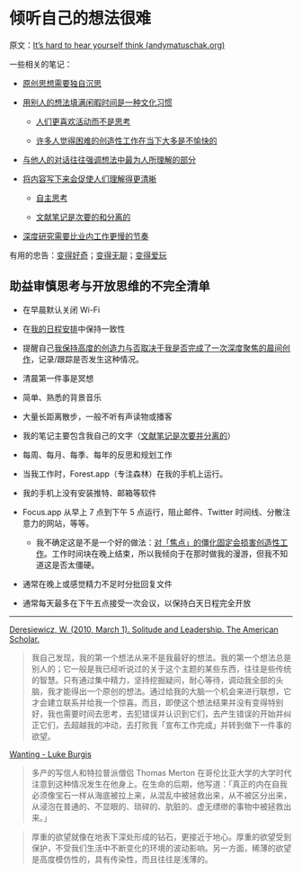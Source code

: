 # 倾听自己的想法很难

原文：[It’s hard to hear yourself think (andymatuschak.org)](https://notes.andymatuschak.org/z3ruCqbkUjU7U8MD5gaMjzmJV4GuENJ3ie1LP)

一些相关的笔记：

- [原创思想需要独自沉思](https://notes.andymatuschak.org/zx7FC6fx77bMkBj26dRPy7BRbYFrj8Lehed)

- [用别人的想法填满闲暇时间是一种文化习惯](https://notes.andymatuschak.org/zDoZS3Wt316napbdaBGU8C8WLVuyPeAu5Bi)

  - [人们更喜欢活动而不是思考](https://notes.andymatuschak.org/zMHvnEVNVQyuU8Uhf4Wij7HnsCD3GgKpAds)

  - [许多人觉得困难的创造性工作在当下大多是不愉快的](https://notes.andymatuschak.org/z2M8gwu3M7qT49TG48bMxH1Ww1yoFmtEYMvt)

- [与他人的对话往往强调想法中最为人所理解的部分](https://notes.andymatuschak.org/z2XJiXXqRZX7vvTwTDi6x5c1umxancqrCg4y)

- [将内容写下来会促使人们理解得更清晰](https://notes.andymatuschak.org/z8q1K5a8i95qARkpFwS45qqtQzM8th82TkeUg)

  - [自主思考](https://notes.andymatuschak.org/z4enRPbLXdD8X8hCfVjaRkcGkronvhcfrgSQw)

  - [文献笔记是次要的和分离的](https://notes.andymatuschak.org/z2Eg5jPPg8nBJWLGqJwNo5d15TAoEAXamYV7n)

- [深度研究需要比业内工作更慢的节奏](https://notes.andymatuschak.org/zhY2FQgMFwzqH7FKB8bnMvNGng9jmKtYshbu)

有用的忠告：[变得好奇](https://notes.andymatuschak.org/zKvtqpdyujNByokN4fSahKrgNgXxCAWD5gRv)；[变得无聊](https://notes.andymatuschak.org/zrQz6Eqcnrf3QqEf4A92J5bMSwED9KtMZje)；[变得爱玩](https://notes.andymatuschak.org/ziHJKnDvMUWnBBpTEsVg3iVNxKrCieEUaEr)

## 助益审慎思考与开放思维的不完全清单

- 在早晨默认关闭 Wi-Fi

- 在[我的日程安排](https://notes.andymatuschak.org/z3x7AvJgYzmgEY4kcKdSY2aYxdqWYpTyPqRs8)中保持一致性

- 提醒自己[我保持高度的创造力与否取决于我是否完成了一次深度聚焦的晨间创作](https://notes.andymatuschak.org/zR9LxW1N893EXwQ3Fma1Gz4xPa1tF2Zd6zZ)，记录/跟踪是否发生这种情况。

- 清晨第一件事是冥想

- 简单、熟悉的背景音乐

- 大量长距离散步，一般不听有声读物或播客

- 我的笔记主要包含我自己的文字（[文献笔记是次要并分离的](https://notes.andymatuschak.org/z2Eg5jPPg8nBJWLGqJwNo5d15TAoEAXamYV7n)）

- 每周、每月、每季、每年的反思和规划工作

- 当我工作时，Forest.app（专注森林）在我的手机上运行。

- 我的手机上没有安装推特、邮箱等软件

- Focus.app 从早上 7 点到下午 5 点运行，阻止邮件、Twitter 时间线、分散注意力的网站，等等。

  - 我不确定这是不是一个好的做法：[对「焦点」的僵化固定会损害创造性工作](https://notes.andymatuschak.org/z8BENejnm5iyqRUodaqyScehdgnuu9b1vn669)。工作时间块在晚上结束，所以我倾向于在那时做我的漫游，但我不知道这是否太僵硬。

- 通常在晚上或感觉精力不足时分批回复文件

- 通常每天最多在下午五点接受一次会议，以保持白天日程完全开放

------

[Deresiewicz, W. (2010, March 1). Solitude and Leadership. The American Scholar.](https://notes.andymatuschak.org/z2Y4z7zQds4otEhLPcoaDY25eVR7PZBoQA5Q)

> 我自己发现，我的第一个想法从来不是我最好的想法。我的第一个想法总是别人的；它一般是我已经听说过的关于这个主题的某些东西，往往是些传统的智慧。只有通过集中精力，坚持挖掘疑问，耐心等待，调动我全部的头脑，我才能得出一个原创的想法。通过给我的大脑一个机会来进行联想，它才会建立联系并给我一个惊喜。而且，即使这个想法结果并没有变得特别好，我也需要时间去思考，去犯错误并认识到它们，去产生错误的开始并纠正它们，去超越我的冲动，去打败我「宣布工作完成」并转到做下一件事的欲望。

[Wanting - Luke Burgis](https://notes.andymatuschak.org/z4EX4vWeTcxgfaTEpB2cMqD6kW7Mp1cKJNfKt)

> 多产的写信人和特拉普派僧侣 Thomas Merton 在哥伦比亚大学的大学时代注意到这种情况发生在他身上。在生命的后期，他写道：「真正的内在自我必须像宝石一样从海底被拉上来，从混乱中被拯救出来，从不被区分出来，从浸泡在普通的、不显眼的、琐碎的、肮脏的、虚无缥缈的事物中被拯救出来。」

> 厚重的欲望就像在地表下深处形成的钻石，更接近于地心。厚重的欲望受到保护，不受我们生活中不断变化的环境的波动影响。另一方面，稀薄的欲望是高度模仿性的，具有传染性，而且往往是浅薄的。